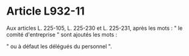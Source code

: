 # Article L932-11

Aux articles L. 225-105, L. 225-230 et L. 225-231, après les mots : " le comité d'entreprise " sont ajoutés les mots :

" ou à défaut les délégués du personnel ".

